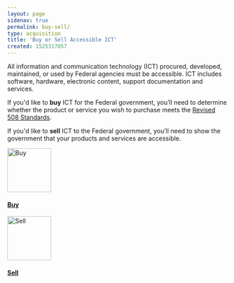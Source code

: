 ```yaml
---
layout: page
sidenav: true
permalink: buy-sell/
type: acquisition
title: 'Buy or Sell Accessible ICT'
created: 1525317857
---
```


All information and communication technology (ICT) procured, developed, maintained, or used by Federal agencies must be accessible. ICT includes software, hardware, electronic content, support documentation and services. 

If you'd like to **buy** ICT for the Federal government, you&rsquo;ll need to determine whether the product or service you wish to purchase meets the [Revised 508 Standards][1].

If you'd like to **sell** ICT to the Federal government, you’ll need to show the government that your products and services are accessible. 

  


<div class="grid-row grid-gap">
    <div class="desktop:grid-col-6 text-center">
      <a href="/buy"><img src="https://assets.section508.gov/files/images/icons/cart-white.png" alt="Buy"  style="width:100px;" />
       <h4>Buy</h4>
      </a>
    </div>
    <div class="desktop:grid-col-6 text-center">
      <a href="/sell">
       <img src="https://assets.section508.gov/files/images/icons/shop-white.png" alt="Sell" style="width:100px;" />
       <h4>Sell</h4>
       </a>
    </div>
</div>

 [1]: https://www.access-board.gov/guidelines-and-standards/communications-and-it/about-the-ict-refresh/final-rule/text-of-the-standards-and-guidelines